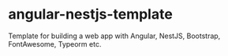 # angular-nestjs-template
Template for building a web app with Angular, NestJS, Bootstrap, FontAwesome, Typeorm etc.
